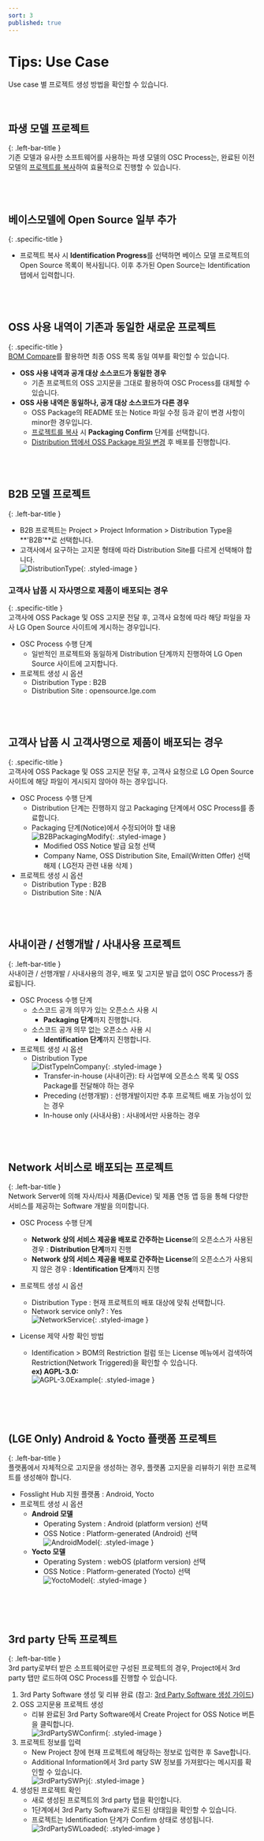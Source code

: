 ```yaml
---
sort: 3
published: true
---
```


# Tips: Use Case
Use case 별 프로젝트 생성 방법을 확인할 수 있습니다.  
<br><br>

## 파생 모델 프로젝트  
{: .left-bar-title }  
기존 모델과 유사한 소프트웨어를 사용하는 파생 모델의 OSC Process는, 
완료된 이전 모델의 [프로젝트를 복사](https://fosslight.org/hub-guide/tips/2_project/2_using_project_info/#project-%EB%B3%B5%EC%82%AC)하여 효율적으로 진행할 수 있습니다.  
<br><br><br>  

## 베이스모델에 Open Source 일부 추가  
{: .specific-title }  
- 프로젝트 복사 시 **Identification Progress**를 선택하면 베이스 모델 프로젝트의 Open Source 목록이 복사됩니다. 이후 추가된 Open Source는 Identification 탭에서 입력합니다.  
<br><br><br>   

## OSS 사용 내역이 기존과 동일한 새로운 프로젝트  
{: .specific-title }  
[BOM Compare](https://fosslight.org/hub-guide/tips/2_project/2_using_project_info/#bom-compare)를 활용하면 최종 OSS 목록 동일 여부를 확인할 수 있습니다.<br>
- **OSS 사용 내역과 공개 대상 소스코드가 동일한 경우**  
  - 기존 프로젝트의 OSS 고지문을 그대로 활용하여 OSC Process를 대체할 수 있습니다.  
- **OSS 사용 내역은 동일하나, 공개 대상 소스코드가 다른 경우**
  - OSS Package의 README 또는 Notice 파일 수정 등과 같이 변경 사항이 minor한 경우입니다.  
  - [프로젝트를 복사](https://fosslight.org/hub-guide/tips/2_project/2_using_project_info/#project-%EB%B3%B5%EC%82%AC) 시 **Packaging Confirm** 단계를 선택합니다.    
  - [Distribution 탭에서 OSS Package 파일 변경](https://fosslight.org/hub-guide/tips/2_project/5_distribution/#oss-package-%EC%88%98%EC%A0%95) 후 배포를 진행합니다.  
<br><br><br>  

## B2B 모델 프로젝트  
{: .left-bar-title }  
- B2B 프로젝트는 Project > Project Information > Distribution Type을 **'B2B'**로 선택합니다.  
- 고객사에서 요구하는 고지문 형태에 따라 Distribution Site를 다르게 선택해야 합니다.<br>
  ![DistributionType](../images/usecase/dist_type/distribution_type_site.png){: .styled-image } 
   
### 고객사 납품 시 자사명으로 제품이 배포되는 경우    
{: .specific-title }  
고객사에 OSS Package 및 OSS 고지문 전달 후, 고객사 요청에 따라 해당 파일을 자사 LG Open Source 사이트에 게시하는 경우입니다.  
- OSC Process 수행 단계 
    - 일반적인 프로젝트와 동일하게 Distribution 단계까지 진행하여 LG Open Source 사이트에 고지합니다.
- 프로젝트 생성 시 옵션  
    - Distribution Type : B2B   
    - Distribution Site : opensource.lge.com  
<br><br><br>  

## 고객사 납품 시 고객사명으로 제품이 배포되는 경우  
{: .specific-title }      
고객사에 OSS Package 및 OSS 고지문 전달 후, 고객사 요청으로 LG Open Source 사이트에 해당 파일이 게시되지 않아야 하는 경우입니다.  
- OSC Process 수행 단계  
    - Distribution 단계는 진행하지 않고 Packaging 단계에서 OSC Process를 종료합니다.  
    - Packaging 단계(Notice)에서 수정되어야 할 내용  
        ![B2BPackagingModify](../images/usecase/dist_type/b2b_packaging_modify.png){: .styled-image }  
        - Modified OSS Notice 발급 요청 선택    
        - Company Name, OSS Distribution Site, Email(Written Offer) 선택 해제 ( LG전자 관련 내용 삭제 )      
- 프로젝트 생성 시 옵션    
  - Distribution Type : B2B
  - Distribution Site : N/A  
<br><br><br>

## 사내이관 / 선행개발 / 사내사용 프로젝트  
{: .left-bar-title }  
사내이관 / 선행개발 / 사내사용의 경우, 배포 및 고지문 발급 없이 OSC Process가 종료됩니다.
- OSC Process 수행 단계
    - 소스코드 공개 의무가 있는 오픈소스 사용 시  
        - **Packaging 단계**까지 진행합니다.  
    - 소스코드 공개 의무 없는 오픈소스 사용 시  
        - **Identification 단계**까지 진행합니다.  
- 프로젝트 생성 시 옵션  
    - Distribution Type  
    ![DistTypeInCompany](../images/usecase/dist_type/distribution_type.png){: .styled-image }  
        - Transfer-in-house (사내이관): 타 사업부에 오픈소스 목록 및 OSS Package를 전달해야 하는 경우  
        - Preceding (선행개발) : 선행개발이지만 추후 프로젝트 배포 가능성이 있는 경우  
        - In-house only (사내사용) : 사내에서만 사용하는 경우   
<br><br><br>

## Network 서비스로 배포되는 프로젝트  
{: .left-bar-title }  
Network Server에 의해 자사/타사 제품(Device) 및 제품 연동 앱 등을 통해 다양한 서비스를 제공하는 Software 개발을 의미합니다.  
- OSC Process 수행 단계   
    - **Network 상의 서비스 제공을 배포로 간주하는 License**의 오픈소스가 사용된 경우 : **Distribution 단계**까지 진행   
    - **Network 상의 서비스 제공을 배포로 간주하는 License**의 오픈소스가 사용되지 않은 경우 : **Identification 단계**까지 진행   
- 프로젝트 생성 시 옵션  
    - Distribution Type : 현재 프로젝트의 배포 대상에 맞춰 선택합니다.  
    - Network service only? : Yes  
    ![NetworkService](../images/usecase/dist_type/network_service_yes.png){: .styled-image } 

- License 제약 사항 확인 방법 
    - Identification > BOM의 Restriction 컬럼 또는 License 메뉴에서 검색하여 Restriction(Network Triggered)을 확인할 수 있습니다.  
    **ex) AGPL-3.0:** <br/>
    ![AGPL-3.0Example](../images/usecase/dist_type/network_restriction.png){: .styled-image } 

<br><br><br>

## (LGE Only) Android & Yocto 플랫폼 프로젝트  
{: .left-bar-title }  
플랫폼에서 자체적으로 고지문을 생성하는 경우, 플랫폼 고지문을 리뷰하기 위한 프로젝트를 생성해야 합니다.
- Fosslight Hub 지원 플랫폼 : Android, Yocto  
- 프로젝트 생성 시 옵션  
    - **Android 모델**  
        - Operating System : Android (platform version) 선택  
        - OSS Notice : Platform-generated (Android) 선택  
        ![AndroidModel](../images/usecase/dist_type/android_prj.png){: .styled-image }
    - **Yocto 모델**  
        - Operating System : webOS (platform version) 선택  
        - OSS Notice : Platform-generated (Yocto) 선택  
        ![YoctoModel](../images/usecase/dist_type/yocto_prj.png){: .styled-image }  

 <br><br><br>  

## 3rd party 단독 프로젝트     
{: .left-bar-title }     
3rd party로부터 받은 소프트웨어로만 구성된 프로젝트의 경우, Project에서 3rd party 탭만 로드하여 OSC Process를 진행할 수 있습니다.<br>   
1. 3rd Party Software 생성 및 리뷰 완료 (참고: [3rd Party Software 생성 가이드](../../menu/5_third-party.md))  
2. OSS 고지문용 프로젝트 생성  
    - 리뷰 완료된 3rd Party Software에서 Create Project for OSS Notice 버튼을 클릭합니다.  
    ![3rdPartySWConfirm](../images/usecase/dist_type/3rdsw_only.png){: .styled-image }   
3. 프로젝트 정보를 입력  
    - New Project 창에 현재 프로젝트에 해당하는 정보로 입력한 후 Save합니다.  
    - Additional Information에서 3rd party SW 정보를 가져왔다는 메시지를 확인할 수 있습니다.  
    ![3rdPartySWPrj](../images/usecase/dist_type/3rdsw_new_prj.png){: .styled-image } 
4. 생성된 프로젝트 확인  
    - 새로 생성된 프로젝트의 3rd party 탭을 확인합니다.  
    - 1단계에서 3rd Party Software가 로드된 상태임을 확인할 수 있습니다.  
    - 프로젝트는 Identification 단계가 Confirm 상태로 생성됩니다.  
    ![3rdPartySWLoaded](../images/usecase/dist_type/3rdsw_prj_loaded.png){: .styled-image } 

